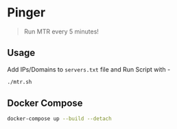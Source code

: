 # Pinger

> Run MTR every 5 minutes!

## Usage

Add IPs/Domains to `servers.txt` file and Run Script with -

```bash
./mtr.sh
```

## Docker Compose

```bash
docker-compose up --build --detach
```
